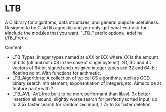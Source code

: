 # LTB
A C library for algorithms, data structures, and general purpose usefulness. Designed to be C std lib agnostic and you-only-get-what-you-ask-for. #include the modules that you want. "LTB_" prefix optional, #define LTB_Prefix.

Content:
  - LTB_Types: integer types named as uXX or iXX where XX is the amount of bits (u8 and not u08 in the case of single byte int). 2D, 3D                  and 4D vectors of 64-bit signed and unsigned integer types and 32 and 64-bit floating point. With functions for arithmetic. 
  - LTB_Algorithms: A collection of typical CS algorithms, such as GCD, binary search, nth element, exponentiation of integers, etc.
                    Aims to be at feature parity with <algorithm>?
  - LTB_AVL: AVL tree built to be more performant than libavl. 3x better insertion all around, slightly worse search for perfectly sorted              input, up to 2.5x faster search for randomized input, 1.7x to 3x faster deletion.
  
